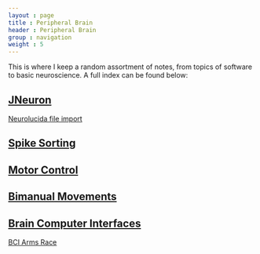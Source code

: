 ```yaml
---
layout : page
title : Peripheral Brain
header : Peripheral Brain
group : navigation
weight : 5
---
```


This is where I keep a random assortment of notes, from topics of software to basic neuroscience. A full index can be found below:

## [JNeuron](PB/JNeuron.html)

[Neurolucida file import](PB/Neurolucida.html)

## [Spike Sorting](PB/SpikeSorting.html)

## [Motor Control](PB/MotorControl.html)

## [Bimanual Movements](PB/Bimanual.html)

## [Brain Computer Interfaces](PB/BCI.html)

[BCI Arms Race](PB/BCI_AR.html)